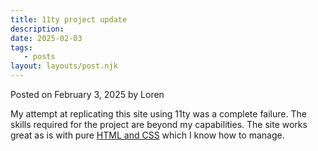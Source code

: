 ```yaml
---
title: 11ty project update
description:
date: 2025-02-03
tags:
   - posts
layout: layouts/post.njk
---
```


Posted on February 3, 2025 by Loren

My attempt at replicating this site using 11ty was a complete failure. The skills required for the project are beyond my capabilities. The site works great as is with pure [HTML and CSS](https://htmlforpeople.com/) which I know how to manage.
